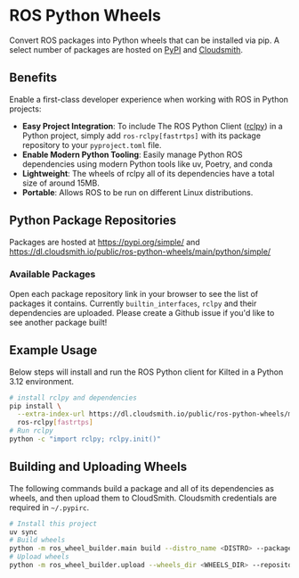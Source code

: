 # ROS Python Wheels

Convert ROS packages into Python wheels that can be installed via pip. A select number of packages are hosted on [PyPI](https://pypi.org/) and [Cloudsmith](https://cloudsmith.com).

## Benefits

Enable a first-class developer experience when working with ROS in Python projects:

- **Easy Project Integration**: To include The ROS Python Client ([rclpy](https://github.com/ros2/rclpy)) in a Python project, simply add `ros-rclpy[fastrtps]` with its package repository to your `pyproject.toml` file.
- **Enable Modern Python Tooling**: Easily manage Python ROS dependencies using modern Python tools like uv, Poetry, and conda
- **Lightweight**: The wheels of rclpy all of its dependencies have a total size of around 15MB.
- **Portable**: Allows ROS to be run on different Linux distributions.

## Python Package Repositories

Packages are hosted at https://pypi.org/simple/ and https://dl.cloudsmith.io/public/ros-python-wheels/main/python/simple/

### Available Packages

Open each package repository link in your browser to see the list of packages it contains.
Currently `builtin_interfaces`, `rclpy` and their dependencies are uploaded.
Please create a Github issue if you'd like to see another package built!

## Example Usage

Below steps will install and run the ROS Python client for Kilted in a Python 3.12 environment.

```bash
# install rclpy and dependencies
pip install \
  --extra-index-url https://dl.cloudsmith.io/public/ros-python-wheels/main/python/simple/ \
  ros-rclpy[fastrtps]
# Run rclpy
python -c "import rclpy; rclpy.init()"
```

## Building and Uploading Wheels

The following commands build a package and all of its dependencies as wheels, and then upload them to CloudSmith.
Cloudsmith credentials are required in `~/.pypirc`.

```bash
# Install this project
uv sync
# Build wheels
python -m ros_wheel_builder.main build --distro_name <DISTRO> --package_name <PACKAGE_NAME>
# Upload wheels
python -m ros_wheel_builder.upload --wheels_dir <WHEELS_DIR> --repository <pypi/testpypi/cloudsmith>
```

